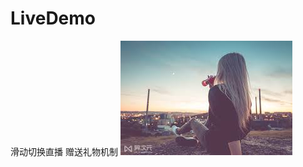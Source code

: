 # LiveDemo
滑动切换直播
赠送礼物机制
![Image text](http://github.com/U7426/LiveDemo/raw/master/Images/test.jpeg)

